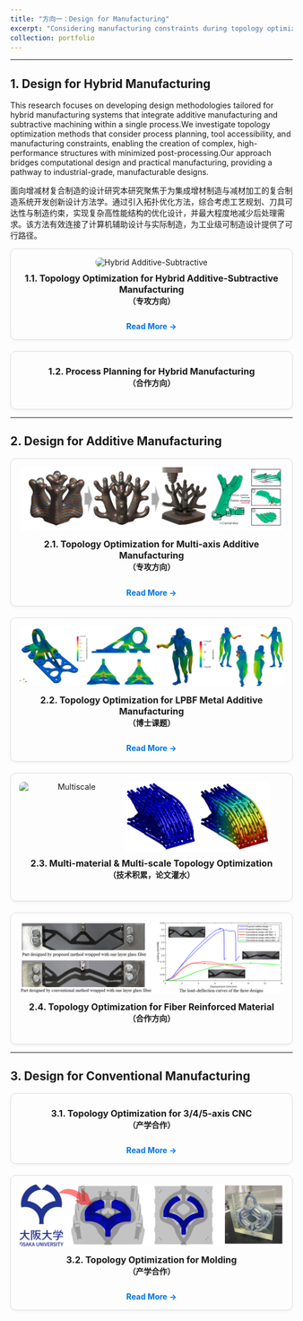 ```yaml
---
title: "方向一：Design for Manufacturing"
excerpt: "Considering manufacturing constraints during topology optimization brings designs closer to practical implementation.<br/><img src='/images/封面2.png'>"
collection: portfolio
---
```


<style>
.card-grid {
  display: grid;
  grid-template-columns: repeat(auto-fit, minmax(280px, 1fr));
  gap: 20px;
}
.card {
  border: 1px solid #ddd;
  border-radius: 10px;
  padding: 15px;
  box-shadow: 0 2px 6px rgba(0, 0, 0, 0.05);
  text-align: center;
}
.card img {
  width: 100%;
  border-radius: 8px;
}
.card h4 {
  font-size: 16px;
  margin-top: 10px;
}
.card a {
  display: inline-block;
  margin-top: 6px;
  font-weight: bold;
  text-decoration: none;
  color: #0073e6;
}
.card a:hover {
  color: #0056a3;
}
</style>

---

## 1. Design for Hybrid Manufacturing
<div class="research-text2">
<p>
This research focuses on developing design methodologies tailored for hybrid manufacturing systems that integrate additive manufacturing and subtractive machining within a single process.We investigate topology optimization methods that consider process planning, tool accessibility, and manufacturing constraints, enabling the creation of complex, high-performance structures with minimized post-processing.Our approach bridges computational design and practical manufacturing, providing a pathway to industrial-grade, manufacturable designs.
</p>

<p>
面向增减材复合制造的设计研究本研究聚焦于为集成增材制造与减材加工的复合制造系统开发创新设计方法学。通过引入拓扑优化方法，综合考虑工艺规划、刀具可达性与制造约束，实现复杂高性能结构的优化设计，并最大程度地减少后处理需求。该方法有效连接了计算机辅助设计与实际制造，为工业级可制造设计提供了可行路径。
</p>
</div>

<div class="card-grid">

<div class="card">
  <img src='/images/HASM/HASM1.png' alt="Hybrid Additive-Subtractive">
  <h4>1.1. Topology Optimization for Hybrid Additive-Subtractive Manufacturing<br/><span style="font-size:14px;">（专攻方向）</span></h4>
  <p style="text-align:center;">
 
</p>
  <a href="{{ '/portfolio/sub/HASM/' | relative_url }}" class="btn">Read More →</a>
</div>

<div class="card">
  <h4>1.2. Process Planning for Hybrid Manufacturing<br/><span style="font-size:14px;">（合作方向）</span></h4>
</div>

</div>

---

## 2. Design for Additive Manufacturing

<div class="card-grid">

<div class="card">
  <img src='/images/multi-axis AM/图片1.png' alt="Multi-axis AM">
  <h4>2.1. Topology Optimization for Multi-axis Additive Manufacturing<br/><span style="font-size:14px;">（专攻方向）</span></h4>
  <p style="text-align:center;">
  
</p>
  <a href="{{ '/portfolio/sub/AM2/' | relative_url }}" class="btn">Read More →</a>
</div>

<div class="card">
  <img src='/images/manufacturing_process/研究0.png' alt="LPBF">
  <h4>2.2. Topology Optimization for LPBF Metal Additive Manufacturing<br/><span style="font-size:14px;">（博士课题）</span></h4>
  <p style="text-align:center;">
  
</p>
  <a href="{{ '/portfolio/sub/AM1/' | relative_url }}" class="btn">Read More →</a>
</div>

<div class="card">
  <div style="display: flex; gap: 0px;">
    <img src='/images/multiscale/TopResult_122.gif' style="width:40%;" alt="Multiscale">
    <img src='/images/multiscale/local.png' style="width:55%;" alt="Multiscale Local">
  </div>
  <h4>2.3. Multi-material & Multi-scale Topology Optimization<br/><span style="font-size:14px;">（技术积累，论文灌水）</span></h4>
  <p style="text-align:center;">
 
</p>
</div>

<div class="card">
  <img src='/images/fiber/fiber.png' alt="LPBF">
  <h4>2.4. Topology Optimization for Fiber Reinforced Material<br/><span style="font-size:14px;">（合作方向）</span></h4>
  <p style="text-align:center;">

</p>
</div>

</div>

---

## 3. Design for Conventional Manufacturing

<div class="card-grid">

<div class="card">
  <h4>3.1. Topology Optimization for 3/4/5-axis CNC<br/><span style="font-size:14px;">（产学合作）</span></h4>
  <a href="{{ '/portfolio/sub/AM11/' | relative_url }}" class="btn">Read More →</a>
</div>

<div class="card">
  <img src='/images/cooling/cooling.png' alt="Molding">
  <h4>3.2. Topology Optimization for Molding<br/><span style="font-size:14px;">（产学合作）</span></h4>
  <a href="{{ '/portfolio/sub/AM11/' | relative_url }}" class="btn">Read More →</a>
</div>

</div>

[def]: /manufacturing_process